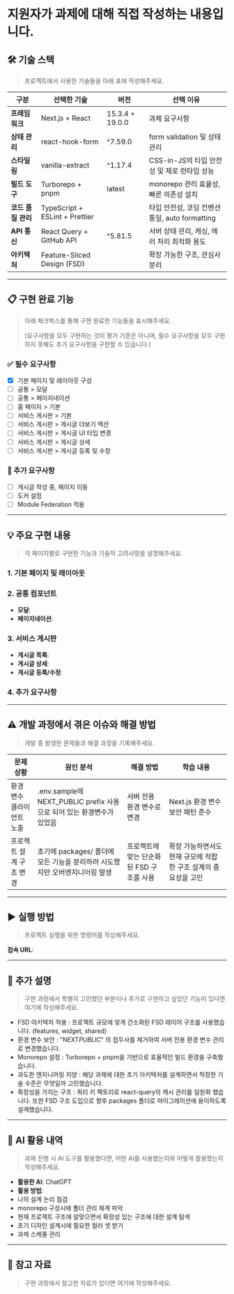 # 지원자가 과제에 대해 직접 작성하는 내용입니다.

## 🛠 기술 스택

> 프로젝트에서 사용한 기술들을 아래 표에 작성해주세요.

| 구분               | 선택한 기술                    | 버전            | 선택 이유                                      |
| ------------------ | ------------------------------ | --------------- | ---------------------------------------------- |
| **프레임워크**     | Next.js + React                | 15.3.4 + 19.0.0 | 과제 요구사항                                  |
| **상태 관리**      | react-hook-form                | ^7.59.0         | form validation 및 상태 관리                   |
| **스타일링**       | vanilla-extract                | ^1.17.4         | CSS-in-JS의 타입 안전성 및 제로 런타임 성능    |
| **빌드 도구**      | Turborepo + pnpm               | latest          | monorepo 관리 효율성, 빠른 의존성 설치         |
| **코드 품질 관리** | TypeScript + ESLint + Prettier |                 | 타입 안전성, 코딩 컨벤션 통일, auto formatting |
| **API 통신**       | React Query + GitHub API       | ^5.81.5         | 서버 상태 관리, 캐싱, 에러 처리 최적화 용도    |
| **아키텍처**       | Feature-Sliced Design (FSD)    |                 | 확장 가능한 구조, 관심사 분리                  |

---

## 📋 구현 완료 기능

> 아래 체크박스를 통해 구현 완료한 기능들을 표시해주세요.
>
> (요구사항을 모두 구현하는 것이 평가 기준은 아니며, 필수 요구사항을 모두 구현하지 못해도 추가 요구사항을 구현할 수 있습니다.)

### ✅ 필수 요구사항

- [x] 기본 페이지 및 레이아웃 구성
- [ ] 공통 > 모달
- [ ] 공통 > 페이지네이션
- [ ] 홈 페이지 > 기본
- [ ] 서비스 게시판 > 기본
- [ ] 서비스 게시판 > 게시글 더보기 액션
- [ ] 서비스 게시판 > 게시글 UI 타입 변경
- [ ] 서비스 게시판 > 게시글 상세
- [ ] 서비스 게시판 > 게시글 등록 및 수정

### 🎯 추가 요구사항

- [ ] 게시글 작성 중, 페이지 이동
- [ ] 도커 설정
- [ ] Module Federation 적용

---

## 💡 주요 구현 내용

> 각 페이지별로 구현한 기능과 기술적 고려사항을 설명해주세요.

### 1. 기본 페이지 및 레이아웃

### 2. 공통 컴포넌트

- **모달**:
- **페이지네이션**:

### 3. 서비스 게시판

- **게시글 목록**:
- **게시글 상세**:
- **게시글 등록/수정**:

### 4. 추가 요구사항

---

## ⚠️ 개발 과정에서 겪은 이슈와 해결 방법

> 개발 중 발생한 문제들과 해결 과정을 기록해주세요.

| 문제 상황                 | 원인 분석                                                                   | 해결 방법                                | 학습 내용                                                      |
| ------------------------- | --------------------------------------------------------------------------- | ---------------------------------------- | -------------------------------------------------------------- |
| 환경 변수 클라이언트 노출 | .env.sample에 NEXT_PUBLIC prefix 사용으로 되어 있는 환경변수가 있었음       | 서버 전용 환경 변수로 변경               | Next.js 환경 변수 보안 패턴 준수                               |
| 프로젝트 설계 구조 변경   | 초기에 packages/ 폴더에 모든 기능을 분리하려 시도했지만 오버엔지니어링 발생 | 프로젝트에 맞는 단순화된 FSD 구조를 사용 | 확장 가능하면서도 현재 규모에 적합한 구조 설계의 중요성을 고민 |

---

## ▶ 실행 방법

> 프로젝트 실행을 위한 명령어를 작성해주세요.

**접속 URL**:

---

## 📝 추가 설명

> 구현 과정에서 특별히 고민했던 부분이나 추가로 구현하고 싶었던 기능이 있다면 여기에 작성해주세요.

- FSD 아키텍처 적용 : 프로젝트 규모에 맞게 간소화된 FSD 레이어 구조를 사용했습니다. (features, widget, shared)
- 환경 변수 보안 : "NEXT*PUBLIC*" 의 접두사를 제거하여 서버 전용 환경 변수 관리로 변경했습니다.
- Monorepo 설정 : Turborepo + pnpm을 기반으로 효율적인 빌드 환경을 구축했습니다.
- 과도한 엔지니어링 지양 : 해당 과제에 대한 초기 아키텍처를 설계하면서 적정한 기술 수준은 무엇일까 고민했습니다.
- 확장성을 가지는 구조 : 쿼리 키 팩토리로 react-query의 캐시 관리를 일원화 했습니다. 또한 FSD 구조 도입으로 향후 packages 폴더로 마이그레이션에 용이하도록 설계했습니다.

---

## 🤖 AI 활용 내역

> 과제 진행 시 AI 도구를 활용했다면, 어떤 AI를 사용했는지와 어떻게 활용했는지 작성해주세요.

- **활용한 AI**:
  ChatGPT
- **활용 방법**:
- 나의 설계 논리 점검
- monorepo 구성시에 폴더 관리 체계 파악
- 현재 프로젝트 구조에 알맞으면서 확장성 있는 구조에 대한 설계 탐색
- 초기 디자인 설계시에 필요한 컬러 셋 받기
- 과제 스케줄 관리

---

## 🔗 참고 자료

> 구현 과정에서 참고한 자료가 있다면 여기에 작성해주세요.
